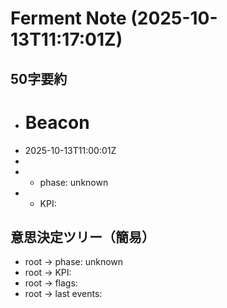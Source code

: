 # Ferment Note (2025-10-13T11:17:01Z)

## 50字要約
- # Beacon
- 2025-10-13T11:00:01Z
- 
- - phase: unknown
- - KPI:

## 意思決定ツリー（簡易）
- root -> phase: unknown
- root -> KPI:
- root -> flags:
- root -> last events:
